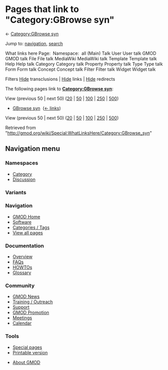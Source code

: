 <div id="mw-page-base" class="noprint">

</div>

<div id="mw-head-base" class="noprint">

</div>

<div id="content" class="mw-body" role="main">

<span id="top"></span>

<div id="mw-js-message" style="display:none;">

</div>



# <span dir="auto">Pages that link to "Category:GBrowse syn"</span>

<div id="bodyContent">

<div id="contentSub">

← [Category:GBrowse
syn](/wiki/Category:GBrowse_syn "Category:GBrowse syn")

</div>

<div id="jump-to-nav" class="mw-jump">

Jump to: [navigation](#mw-navigation), [search](#p-search)

</div>

<div id="mw-content-text">

What links here Page:  Namespace:  all (Main) Talk User User talk GMOD
GMOD talk File File talk MediaWiki MediaWiki talk Template Template talk
Help Help talk Category Category talk Property Property talk Type Type
talk Form Form talk Concept Concept talk Filter Filter talk Widget
Widget talk

Filters
[Hide](/mediawiki/index.php?title=Special:WhatLinksHere/Category:GBrowse_syn&hidetrans=1 "Special:WhatLinksHere/Category:GBrowse syn")
transclusions \|
[Hide](/mediawiki/index.php?title=Special:WhatLinksHere/Category:GBrowse_syn&hidelinks=1 "Special:WhatLinksHere/Category:GBrowse syn")
links \|
[Hide](/mediawiki/index.php?title=Special:WhatLinksHere/Category:GBrowse_syn&hideredirs=1 "Special:WhatLinksHere/Category:GBrowse syn")
redirects

The following pages link to **[Category:GBrowse
syn](/wiki/Category:GBrowse_syn "Category:GBrowse syn")**:

View (previous 50 \| next 50)
([20](/mediawiki/index.php?title=Special:WhatLinksHere/Category:GBrowse_syn&limit=20 "Special:WhatLinksHere/Category:GBrowse syn")
\|
[50](/mediawiki/index.php?title=Special:WhatLinksHere/Category:GBrowse_syn&limit=50 "Special:WhatLinksHere/Category:GBrowse syn")
\|
[100](/mediawiki/index.php?title=Special:WhatLinksHere/Category:GBrowse_syn&limit=100 "Special:WhatLinksHere/Category:GBrowse syn")
\|
[250](/mediawiki/index.php?title=Special:WhatLinksHere/Category:GBrowse_syn&limit=250 "Special:WhatLinksHere/Category:GBrowse syn")
\|
[500](/mediawiki/index.php?title=Special:WhatLinksHere/Category:GBrowse_syn&limit=500 "Special:WhatLinksHere/Category:GBrowse syn"))

- [GBrowse syn](/wiki/GBrowse_syn "GBrowse syn") ‎
  <span class="mw-whatlinkshere-tools">([←
  links](/mediawiki/index.php?title=Special:WhatLinksHere&target=GBrowse+syn "Special:WhatLinksHere"))</span>

View (previous 50 \| next 50)
([20](/mediawiki/index.php?title=Special:WhatLinksHere/Category:GBrowse_syn&limit=20 "Special:WhatLinksHere/Category:GBrowse syn")
\|
[50](/mediawiki/index.php?title=Special:WhatLinksHere/Category:GBrowse_syn&limit=50 "Special:WhatLinksHere/Category:GBrowse syn")
\|
[100](/mediawiki/index.php?title=Special:WhatLinksHere/Category:GBrowse_syn&limit=100 "Special:WhatLinksHere/Category:GBrowse syn")
\|
[250](/mediawiki/index.php?title=Special:WhatLinksHere/Category:GBrowse_syn&limit=250 "Special:WhatLinksHere/Category:GBrowse syn")
\|
[500](/mediawiki/index.php?title=Special:WhatLinksHere/Category:GBrowse_syn&limit=500 "Special:WhatLinksHere/Category:GBrowse syn"))

</div>

<div class="printfooter">

Retrieved from
"<http://gmod.org/wiki/Special:WhatLinksHere/Category:GBrowse_syn>"

</div>

<div id="catlinks" class="catlinks catlinks-allhidden">

</div>

<div class="visualClear">

</div>

</div>

</div>

<div id="mw-navigation">

## Navigation menu

<div id="mw-head">



<div id="left-navigation">

<div id="p-namespaces" class="vectorTabs" role="navigation"
aria-labelledby="p-namespaces-label">

### Namespaces

- <span id="ca-nstab-category"><a href="/wiki/Category:GBrowse_syn" accesskey="c"
  title="View the category page [c]">Category</a></span>
- <span id="ca-talk"><a
  href="/mediawiki/index.php?title=Category_talk:GBrowse_syn&amp;action=edit&amp;redlink=1"
  accesskey="t"
  title="Discussion about the content page [t]">Discussion</a></span>

</div>

<div id="p-variants" class="vectorMenu emptyPortlet" role="navigation"
aria-labelledby="p-variants-label">

### 

### Variants[](#)

<div class="menu">

</div>

</div>

</div>

<div id="right-navigation">





</div>



</div>

</div>

</div>

<div id="mw-panel">

<div id="p-logo" role="banner">

<a href="/wiki/Main_Page"
style="background-image: url(http://gmod.org/images/GMOD-cogs.png);"
title="Visit the main page"></a>

</div>

<div id="p-Navigation" class="portal" role="navigation"
aria-labelledby="p-Navigation-label">

### Navigation

<div class="body">

- <span id="n-GMOD-Home">[GMOD Home](/wiki/Main_Page)</span>
- <span id="n-Software">[Software](/wiki/GMOD_Components)</span>
- <span id="n-Categories-.2F-Tags">[Categories /
  Tags](/wiki/Categories)</span>
- <span id="n-View-all-pages">[View all
  pages](/wiki/Special:AllPages)</span>

</div>

</div>

<div id="p-Documentation" class="portal" role="navigation"
aria-labelledby="p-Documentation-label">

### Documentation

<div class="body">

- <span id="n-Overview">[Overview](/wiki/Overview)</span>
- <span id="n-FAQs">[FAQs](/wiki/Category:FAQ)</span>
- <span id="n-HOWTOs">[HOWTOs](/wiki/Category:HOWTO)</span>
- <span id="n-Glossary">[Glossary](/wiki/Glossary)</span>

</div>

</div>

<div id="p-Community" class="portal" role="navigation"
aria-labelledby="p-Community-label">

### Community

<div class="body">

- <span id="n-GMOD-News">[GMOD News](/wiki/GMOD_News)</span>
- <span id="n-Training-.2F-Outreach">[Training /
  Outreach](/wiki/Training_and_Outreach)</span>
- <span id="n-Support">[Support](/wiki/Support)</span>
- <span id="n-GMOD-Promotion">[GMOD
  Promotion](/wiki/GMOD_Promotion)</span>
- <span id="n-Meetings">[Meetings](/wiki/Meetings)</span>
- <span id="n-Calendar">[Calendar](/wiki/Calendar)</span>

</div>

</div>

<div id="p-tb" class="portal" role="navigation"
aria-labelledby="p-tb-label">

### Tools

<div class="body">

- <span id="t-specialpages"><a href="/wiki/Special:SpecialPages" accesskey="q"
  title="A list of all special pages [q]">Special pages</a></span>
- <span id="t-print"><a
  href="/mediawiki/index.php?title=Special:WhatLinksHere/Category:GBrowse_syn&amp;printable=yes"
  rel="alternate" accesskey="p"
  title="Printable version of this page [p]">Printable version</a></span>

</div>

</div>

</div>

</div>

<div id="footer" role="contentinfo">

- <span id="footer-places-about">[About
  GMOD](/wiki/GMOD:About "GMOD:About")</span>

<!-- -->






</div>
